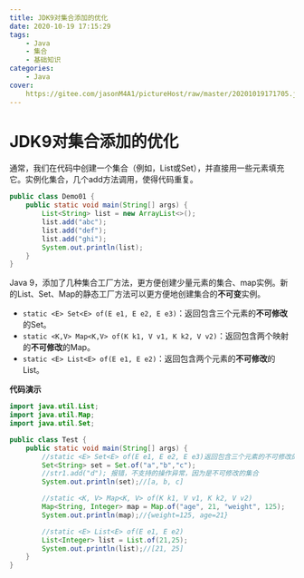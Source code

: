 ```yaml
---
title: JDK9对集合添加的优化
date: 2020-10-19 17:15:29
tags:
	- Java
	- 集合
	- 基础知识
categories:
	- Java
cover:
	https://gitee.com/jasonM4A1/pictureHost/raw/master/20201019171705.jpg
---
```


# JDK9对集合添加的优化

通常，我们在代码中创建一个集合（例如，List或Set），并直接用一些元素填充它。实例化集合，几个add方法调用，使得代码重复。

~~~java
public class Demo01 {
    public static void main(String[] args) {
        List<String> list = new ArrayList<>();
        list.add("abc");
        list.add("def");
        list.add("ghi");
        System.out.println(list);
    }
}
~~~

Java 9，添加了几种集合工厂方法，更方便创建少量元素的集合、map实例。新的List、Set、Map的静态工厂方法可以更方便地创建集合的**不可变**实例。

+ `static <E> Set<E> of(E e1, E e2, E e3)`：返回包含三个元素的**不可修改**的Set。
+ `static <K,V> Map<K,V> of(K k1, V v1, K k2, V v2)`：返回包含两个映射的**不可修改**的Map。
+ `static <E> List<E> of(E e1, E e2)`：返回包含两个元素的**不可修改**的List。

**代码演示**

~~~java
import java.util.List;
import java.util.Map;
import java.util.Set;

public class Test {
    public static void main(String[] args) {
        //static <E> Set<E> of(E e1, E e2, E e3)返回包含三个元素的不可修改的集合。
        Set<String> set = Set.of("a","b","c");
        //str1.add("d"); 报错，不支持的操作异常，因为是不可修改的集合
        System.out.println(set);//[a, b, c]

        //static <K, V> Map<K, V> of(K k1, V v1, K k2, V v2)
        Map<String, Integer> map = Map.of("age", 21, "weight", 125);
        System.out.println(map);//{weight=125, age=21}

        //static <E> List<E> of(E e1, E e2)
        List<Integer> list = List.of(21,25);
        System.out.println(list);//[21, 25]
    }
}
~~~

